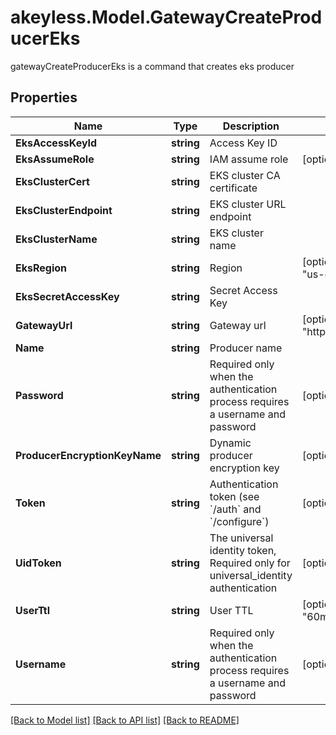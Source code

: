 # akeyless.Model.GatewayCreateProducerEks
gatewayCreateProducerEks is a command that creates eks producer
## Properties

Name | Type | Description | Notes
------------ | ------------- | ------------- | -------------
**EksAccessKeyId** | **string** | Access Key ID | 
**EksAssumeRole** | **string** | IAM assume role | [optional] 
**EksClusterCert** | **string** | EKS cluster CA certificate | 
**EksClusterEndpoint** | **string** | EKS cluster URL endpoint | 
**EksClusterName** | **string** | EKS cluster name | 
**EksRegion** | **string** | Region | [optional] [default to "us-east-2"]
**EksSecretAccessKey** | **string** | Secret Access Key | 
**GatewayUrl** | **string** | Gateway url | [optional] [default to "http://localhost:8000"]
**Name** | **string** | Producer name | 
**Password** | **string** | Required only when the authentication process requires a username and password | [optional] 
**ProducerEncryptionKeyName** | **string** | Dynamic producer encryption key | [optional] 
**Token** | **string** | Authentication token (see &#x60;/auth&#x60; and &#x60;/configure&#x60;) | [optional] 
**UidToken** | **string** | The universal identity token, Required only for universal_identity authentication | [optional] 
**UserTtl** | **string** | User TTL | [optional] [default to "60m"]
**Username** | **string** | Required only when the authentication process requires a username and password | [optional] 

[[Back to Model list]](../README.md#documentation-for-models) [[Back to API list]](../README.md#documentation-for-api-endpoints) [[Back to README]](../README.md)


